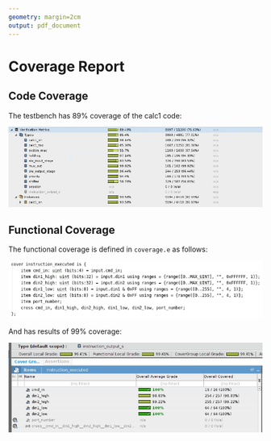 ```yaml
---
geometry: margin=2cm
output: pdf_document
---
```


# Coverage Report

## Code Coverage

The testbench has 89% coverage of the calc1 code:

![](./code_coverage.png)

## Functional Coverage

The functional coverage is defined in `coverage.e` as follows:

![](./functional_coverage_definition.png)

And has results of 99% coverage:

![](./functional_coverage.png)
